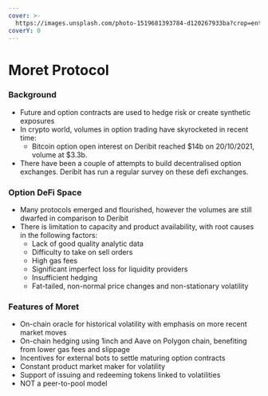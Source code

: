 ```yaml
---
cover: >-
  https://images.unsplash.com/photo-1519681393784-d120267933ba?crop=entropy&cs=srgb&fm=jpg&ixid=MnwxOTcwMjR8MHwxfHNlYXJjaHwyfHxtb3VudGFpbnxlbnwwfHx8fDE2Mzg4MTkyMjA&ixlib=rb-1.2.1&q=85
coverY: 0
---
```


# Moret Protocol

### Background

* Future and option contracts are used to hedge risk or create synthetic exposures
* In crypto world, volumes in option trading have skyrocketed in recent time:
  * Bitcoin option open interest on Deribit reached $14b on 20/10/2021, volume at $3.3b.
* There have been a couple of attempts to build decentralised option exchanges. Deribit has run a regular survey on these defi exchanges.

### Option DeFi Space

* Many protocols emerged and flourished, however the volumes are still dwarfed in comparison to Deribit
* There is limitation to capacity and product availability, with root causes in the following factors:&#x20;
  * Lack of good quality analytic data&#x20;
  * Difficulty to take on sell orders&#x20;
  * High gas fees&#x20;
  * Significant imperfect loss for liquidity providers&#x20;
  * Insufficient hedging&#x20;
  * Fat-tailed, non-normal price changes and non-stationary volatility

### Features of Moret

* On-chain oracle for historical volatility with emphasis on more recent market moves&#x20;
* On-chain hedging using 1inch and Aave on Polygon chain, benefiting from lower gas fees and slippage&#x20;
* Incentives for external bots to settle maturing option contracts&#x20;
* Constant product market maker for volatility&#x20;
* Support of issuing and redeeming tokens linked to volatilities&#x20;
* NOT a peer-to-pool model

